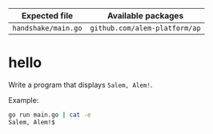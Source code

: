 | Expected file       | Available packages            |
| ------------------- | ----------------------------- |
| `handshake/main.go` | `github.com/alem-platform/ap` |

# hello

Write a program that displays `Salem, Alem!`.

Example:

```sh
go run main.go | cat -e
Salem, Alem!$
```
